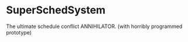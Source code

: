 SuperSchedSystem
================

The ultimate schedule conflict ANNIHILATOR.
(with horribly programmed prototype)
